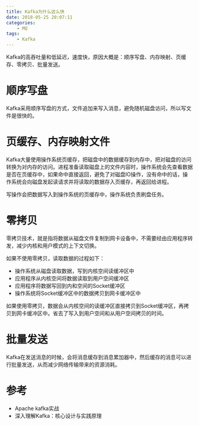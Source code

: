 ```yaml
---
title: Kafka为什么这么快
date: 2018-05-25 20:07:11
categories: 
	- MQ
tags:
	- Kafka
---
```


Kafka的高吞吐量和低延迟，速度快，原因大概是：顺序写盘、内存映射、页缓存、零拷贝、批量发送。

<!--more-->

# 顺序写盘

Kafka采用顺序写盘的方式，文件追加来写入消息，避免随机磁盘访问，所以写文件是很快的。

# 页缓存、内存映射文件

Kafka大量使用操作系统页缓存，把磁盘中的数据缓存到内存中，把对磁盘的访问转换为对内存的访问。进程准备读取磁盘上的文件内容时，操作系统会先查看数据是否在页缓存中，如果命中直接返回，避免了对磁盘IO操作，没有命中的话，操作系统会向磁盘发起读请求并将读取的数据存入页缓存，再返回给进程。

写操作会把数据写入到操作系统的页缓存中，操作系统负责刷盘任务。

# 零拷贝

零拷贝技术，就是指将数据从磁盘文件复制到网卡设备中，不需要经由应用程序转发，减少内核和用户模式的上下文切换。

如果不使用零拷贝，读取数据的过程如下：

- 操作系统从磁盘读取数据，写到内核空间读缓冲区中
- 应用程序从内核空间将数据读取到用户空间缓冲区
- 应用程序将数据写回到内和空间的Socket缓冲区
- 操作系统将Socket缓冲区中的数据拷贝到网卡缓冲区中

如果使用零拷贝，数据会从内核空间的读缓冲区直接拷贝到Socket缓冲区，再拷贝到网卡缓冲区中。省去了写入到用户空间和从用户空间拷贝的时间。

# 批量发送

Kafka在发送消息的时候，会将消息缓存到消息累加器中，然后缓存的消息可以进行批量发送，从而减少网络传输带来的资源消耗。

# 参考

- Apache kafka实战
- 深入理解Kafka：核心设计与实践原理